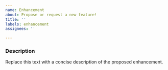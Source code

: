 ```yaml
---
name: Enhancement
about: Propose or request a new feature!
title: ''
labels: enhancement
assignees: ''

---
```


### Description

Replace this text with a concise description of the proposed enhancement.

<!-- If you plan to implement this feature, assign yourself to this Issue. -->
<!-- Add appropriate labels (e.g., Discussion Needed).  -->
